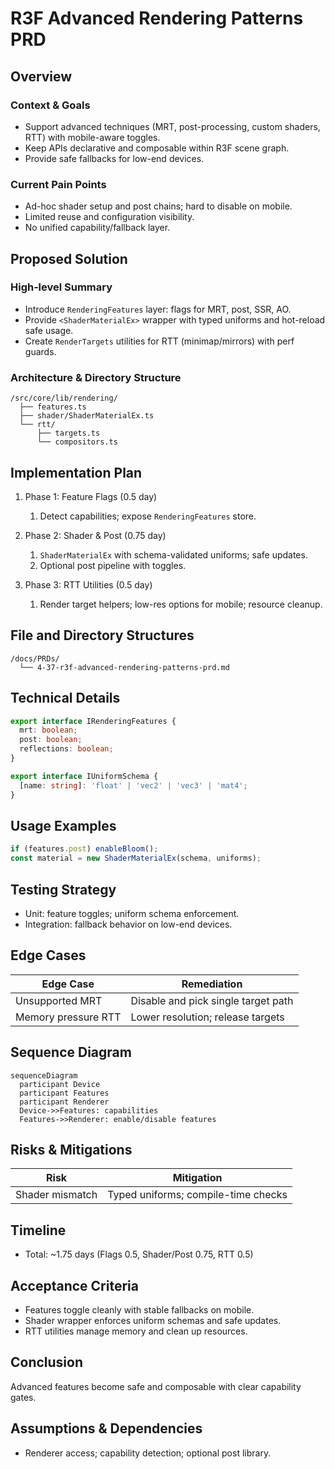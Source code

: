 # R3F Advanced Rendering Patterns PRD

## Overview

### Context & Goals

- Support advanced techniques (MRT, post-processing, custom shaders, RTT) with mobile-aware toggles.
- Keep APIs declarative and composable within R3F scene graph.
- Provide safe fallbacks for low-end devices.

### Current Pain Points

- Ad-hoc shader setup and post chains; hard to disable on mobile.
- Limited reuse and configuration visibility.
- No unified capability/fallback layer.

## Proposed Solution

### High‑level Summary

- Introduce `RenderingFeatures` layer: flags for MRT, post, SSR, AO.
- Provide `<ShaderMaterialEx>` wrapper with typed uniforms and hot-reload safe usage.
- Create `RenderTargets` utilities for RTT (minimap/mirrors) with perf guards.

### Architecture & Directory Structure

```
/src/core/lib/rendering/
  ├── features.ts
  ├── shader/ShaderMaterialEx.ts
  └── rtt/
      ├── targets.ts
      └── compositors.ts
```

## Implementation Plan

1. Phase 1: Feature Flags (0.5 day)

   1. Detect capabilities; expose `RenderingFeatures` store.

2. Phase 2: Shader & Post (0.75 day)

   1. `ShaderMaterialEx` with schema-validated uniforms; safe updates.
   2. Optional post pipeline with toggles.

3. Phase 3: RTT Utilities (0.5 day)

   1. Render target helpers; low-res options for mobile; resource cleanup.

## File and Directory Structures

```
/docs/PRDs/
  └── 4-37-r3f-advanced-rendering-patterns-prd.md
```

## Technical Details

```ts
export interface IRenderingFeatures {
  mrt: boolean;
  post: boolean;
  reflections: boolean;
}

export interface IUniformSchema {
  [name: string]: 'float' | 'vec2' | 'vec3' | 'mat4';
}
```

## Usage Examples

```ts
if (features.post) enableBloom();
const material = new ShaderMaterialEx(schema, uniforms);
```

## Testing Strategy

- Unit: feature toggles; uniform schema enforcement.
- Integration: fallback behavior on low-end devices.

## Edge Cases

| Edge Case           | Remediation                         |
| ------------------- | ----------------------------------- |
| Unsupported MRT     | Disable and pick single target path |
| Memory pressure RTT | Lower resolution; release targets   |

## Sequence Diagram

```mermaid
sequenceDiagram
  participant Device
  participant Features
  participant Renderer
  Device->>Features: capabilities
  Features->>Renderer: enable/disable features
```

## Risks & Mitigations

| Risk            | Mitigation                          |
| --------------- | ----------------------------------- |
| Shader mismatch | Typed uniforms; compile-time checks |

## Timeline

- Total: ~1.75 days (Flags 0.5, Shader/Post 0.75, RTT 0.5)

## Acceptance Criteria

- Features toggle cleanly with stable fallbacks on mobile.
- Shader wrapper enforces uniform schemas and safe updates.
- RTT utilities manage memory and clean up resources.

## Conclusion

Advanced features become safe and composable with clear capability gates.

## Assumptions & Dependencies

- Renderer access; capability detection; optional post library.
